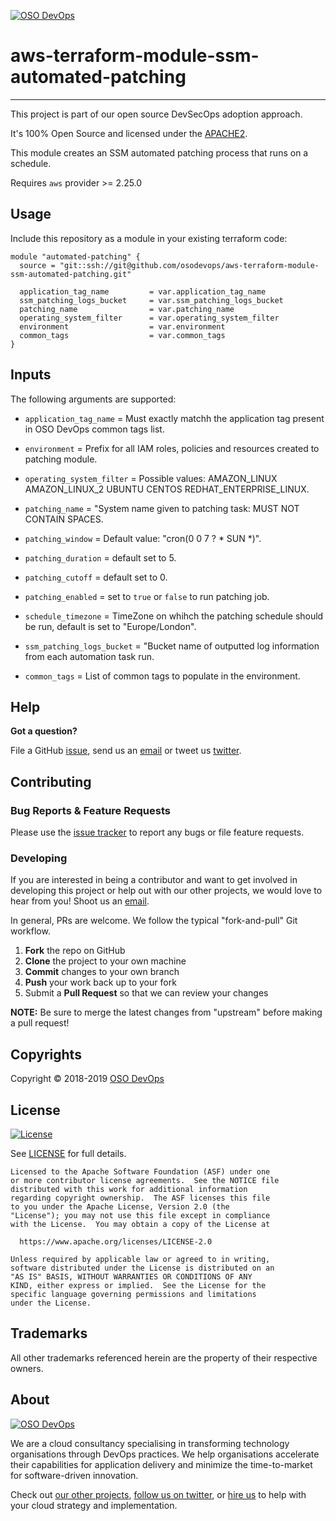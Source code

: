 [![OSO DevOps][logo]](https://osodevops.io)

# aws-terraform-module-ssm-automated-patching
---

This project is part of our open source DevSecOps adoption approach. 

It's 100% Open Source and licensed under the [APACHE2](LICENSE).

This module creates an SSM automated patching process that runs on a schedule.

Requires `aws` provider >= 2.25.0

## Usage

Include this repository as a module in your existing terraform code:
```hcl
module "automated-patching" {
  source = "git::ssh://git@github.com/osodevops/aws-terraform-module-ssm-automated-patching.git"

  application_tag_name         = var.application_tag_name
  ssm_patching_logs_bucket     = var.ssm_patching_logs_bucket
  patching_name                = var.patching_name
  operating_system_filter      = var.operating_system_filter
  environment                  = var.environment
  common_tags                  = var.common_tags
}
```

## Inputs

The following arguments are supported:

* `application_tag_name` = Must exactly matchh the application tag present in OSO DevOps common tags list.

* `environment` = Prefix for all IAM roles, policies and resources created to patching module.

* `operating_system_filter` = Possible values: AMAZON_LINUX AMAZON_LINUX_2 UBUNTU CENTOS REDHAT_ENTERPRISE_LINUX.

* `patching_name` = "System name given to patching task: MUST NOT CONTAIN SPACES.

* `patching_window` = Default value: "cron(0 0 7 ? * SUN *)".

* `patching_duration` = default set to 5.

* `patching_cutoff` = default set to 0.

* `patching_enabled` = set to `true` or `false` to run patching job.

* `schedule_timezone` = TimeZone on whihch the patching schedule should be run, default is set to "Europe/London".

* `ssm_patching_logs_bucket` = "Bucket name of outputted log information from each automation task run.

* `common_tags` = List of common tags to populate in the environment.


## Help

**Got a question?**

File a GitHub [issue](https://github.com/osodevops/aws-terraform-module-ssm-automated-patching/issues), send us an [email][email] or tweet us [twitter][twitter].

## Contributing

### Bug Reports & Feature Requests

Please use the [issue tracker](https://github.com/osodevops/aws-terraform-module-ssm-automated-patching/issues) to report any bugs or file feature requests.

### Developing

If you are interested in being a contributor and want to get involved in developing this project or help out with our other projects, we would love to hear from you! Shoot us an [email][email].

In general, PRs are welcome. We follow the typical "fork-and-pull" Git workflow.

 1. **Fork** the repo on GitHub
 2. **Clone** the project to your own machine
 3. **Commit** changes to your own branch
 4. **Push** your work back up to your fork
 5. Submit a **Pull Request** so that we can review your changes

**NOTE:** Be sure to merge the latest changes from "upstream" before making a pull request!

## Copyrights

Copyright © 2018-2019 [OSO DevOps](https://osodevops.io)

## License 

[![License](https://img.shields.io/badge/License-Apache%202.0-blue.svg)](https://opensource.org/licenses/Apache-2.0) 

See [LICENSE](LICENSE) for full details.

    Licensed to the Apache Software Foundation (ASF) under one
    or more contributor license agreements.  See the NOTICE file
    distributed with this work for additional information
    regarding copyright ownership.  The ASF licenses this file
    to you under the Apache License, Version 2.0 (the
    "License"); you may not use this file except in compliance
    with the License.  You may obtain a copy of the License at

      https://www.apache.org/licenses/LICENSE-2.0

    Unless required by applicable law or agreed to in writing,
    software distributed under the License is distributed on an
    "AS IS" BASIS, WITHOUT WARRANTIES OR CONDITIONS OF ANY
    KIND, either express or implied.  See the License for the
    specific language governing permissions and limitations
    under the License.

## Trademarks

All other trademarks referenced herein are the property of their respective owners.

## About

[![OSO DevOps][logo]][website]

We are a cloud consultancy specialising in transforming technology organisations through DevOps practices. We help organisations accelerate their capabilities for application delivery and minimize the time-to-market for software-driven innovation. 

Check out [our other projects][github], [follow us on twitter][twitter], or [hire us][hire] to help with your cloud strategy and implementation.

  [logo]: https://osodevops.io/assets/images/logo-purple-b3af53cc.svg
  [website]: https://osodevops.io/
  [github]: https://github.com/orgs/osodevops/
  [hire]: https://osodevops.io/contact/
  [linkedin]: https://www.linkedin.com/company/oso-devops
  [twitter]: https://twitter.com/osodevops
  [email]: https://www.osodevops.io/contact/